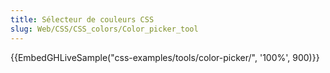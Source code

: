 ```yaml
---
title: Sélecteur de couleurs CSS
slug: Web/CSS/CSS_colors/Color_picker_tool
---
```


{{EmbedGHLiveSample("css-examples/tools/color-picker/", '100%', 900)}}

